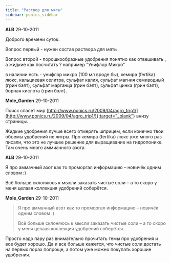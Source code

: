 ```yaml
---
title: "Раствор для мяты"
sidebar: ponics_sidebar
---
```


**ALB** 29-10-2011

Доброго времени суток.

Вопрос первый - нужен состав раствора для мяты.

Вопрос второй - порошкообразные удобрения понятно как отвешивать , а жидкие как посчитать ? например "Унифлор Микро" 

в наличии есть - унифлор микро (100 мл вроде бы), кемира (fertika) люкс, кальциевая селитра, сульфат калия, сульфат магния семиводный (грин бэлт), сульфат марганца (грин бэлт), сульфат цинка (грин бэлт), борная кислота (грин бэлт).


**Mole_Garden** 29-10-2011

Поиск спасет мир [http://www.ponics.ru/2009/04/agro_trip1/](http://www.ponics.ru/2009/04/agro_trip1/){:target="_blank"} внизу страницы.

Жидкие удобрения лучше всего отмерять шприцем, если конечно твои объемы удобрений не литры. Про кемира (fertika) люкс уже много раз писали, что это не лучшее решение для выращивание на гидропонике. Там очень много аммиачного азота.


**ALB** 29-10-2011

Я про аммачный азот как то проморгал информацию – новичёк одним словом :)

Всё больше склоняюсь к мысли заказать чистые соли – а то скоро у меня целаая коллекция удобрений соберётся.


**Mole_Garden** 29-10-2011

> Я про аммачный азот как то проморгал информацию – новичёк одним словом :)
> 
> Всё больше склоняюсь к мысли заказать чистые соли – а то скоро у меня целаая коллекция удобрений соберётся.

Просто надо пару раз внимательно прочитать темы про удобрения и все будет хорошо. Да и все больше кажется, что чистые соли достать на первых порах попроще, а потом уже можно покупать хорошие удобрения.



